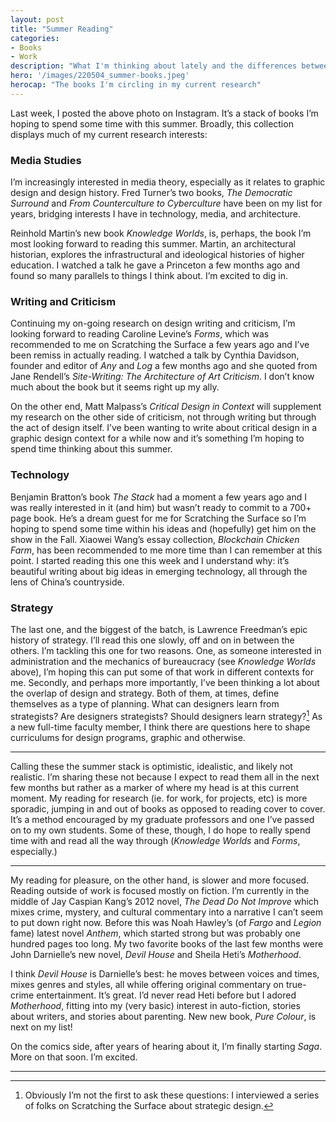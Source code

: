 ```yaml
---
layout: post
title: "Summer Reading"
categories:
- Books
- Work
description: "What I'm thinking about lately and the differences between reading for pleasure and reading for work."
hero: '/images/220504_summer-books.jpeg'
herocap: "The books I'm circling in my current research"
---
```


Last week, I posted the above photo on Instagram. It’s a stack of books I’m hoping to spend some time with this summer. Broadly, this collection displays much of my current research interests:

### Media Studies
I’m increasingly interested in media theory, especially as it relates to graphic design and design history. Fred Turner’s two books, *The Democratic Surround* and *From Counterculture to Cyberculture* have been on my list for years, bridging interests I have in technology, media, and architecture.

Reinhold Martin’s new book *Knowledge Worlds*, is, perhaps, the book I’m most looking forward to reading this summer. Martin, an architectural historian, explores the infrastructural and ideological histories of higher education. I watched a talk he gave a Princeton a few months ago and found so many parallels to things I think about. I’m excited to dig in.

### Writing and Criticism
Continuing my on-going research on design writing and criticism, I’m looking forward to reading Caroline Levine’s *Forms*, which was recommended to me on Scratching the Surface a few years ago and I’ve been remiss in actually reading. I watched a talk by Cynthia Davidson, founder and editor of *Any* and *Log* a few months ago and she quoted from Jane Rendell’s *Site-Writing: The Architecture of Art Criticism*. I don’t know much about the book but it seems right up my ally.

On the other end, Matt Malpass’s *Critical Design in Context* will supplement my research on the other side of criticism, not through writing but through the act of design itself. I’ve been wanting to write about critical design in a graphic design context for a while now and it’s something I’m hoping to spend time thinking about this summer.

### Technology
Benjamin Bratton’s book *The Stack* had a moment a few years ago and I was really interested in it (and him) but wasn’t ready to commit to a 700+ page book. He’s a dream guest for me for Scratching the Surface so I’m hoping to spend some time within his ideas and (hopefully) get him on the show in the Fall. Xiaowei Wang’s essay collection, *Blockchain Chicken Farm*, has been recommended to me more time than I can remember at this point. I started reading this one this week and I understand why: it’s beautiful writing about big ideas in emerging technology, all through the lens of China’s countryside.

### Strategy
The last one, and the biggest of the batch, is Lawrence Freedman’s epic history of strategy. I’ll read this one slowly, off and on in between the others. I’m tackling this one for two reasons. One, as someone interested in administration and the mechanics of bureaucracy (see *Knowledge Worlds* above), I’m hoping this can put some of that work in different contexts for me. Secondly, and perhaps more importantly, I’ve been thinking a lot about the overlap of design and strategy. Both of them, at times, define themselves as a type of planning. What can designers learn from strategists? Are designers strategists? Should designers learn strategy?[^1] As a new full-time faculty member, I think there are questions here to shape curriculums for design programs, graphic and otherwise.

----

Calling these the summer stack is optimistic, idealistic, and likely not realistic. I’m sharing these not because I expect to read them all in the next few months but rather as a marker of where my head is at this current moment. My reading for research (ie. for work, for projects, etc) is more sporadic, jumping in and out of books as opposed to reading cover to cover. It’s a method encouraged by my graduate professors and one I’ve passed on to my own students. Some of these, though, I do hope to really spend time with and read all the way through (*Knowledge Worlds* and *Forms*, especially.)

----

My reading for pleasure, on the other hand, is slower and more focused. Reading outside of work is focused mostly on fiction. I’m currently in the middle of Jay Caspian Kang’s 2012 novel, *The Dead Do Not Improve* which mixes crime, mystery, and cultural commentary into a narrative I can’t seem to put down right now. Before this was Noah Hawley’s (of *Fargo* and *Legion* fame) latest novel *Anthem*, which started strong but was probably one hundred pages too long. My two favorite books of the last few months were John Darnielle’s new novel, *Devil House* and Sheila Heti’s *Motherhood*.

I think *Devil House* is Darnielle’s best: he moves between voices and times, mixes genres  and styles, all while offering original commentary on true-crime entertainment. It’s great. I’d never read Heti before but I adored *Motherhood*, fitting into my (very basic) interest in auto-fiction, stories about writers, and stories about parenting. New new book, *Pure Colour*, is next on my list!

On the comics side, after years of hearing about it, I’m finally starting *Saga*. More on that soon. I’m excited.

----

[^1]: Obviously I’m not the first to ask these questions: I interviewed a series of folks on Scratching the Surface about strategic design.
